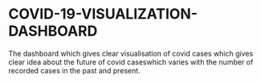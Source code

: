 # COVID-19-VISUALIZATION-DASHBOARD
The dashboard which gives clear visualisation of covid cases which gives clear idea about the future of covid caseswhich varies with the number of recorded cases in the past and present.
